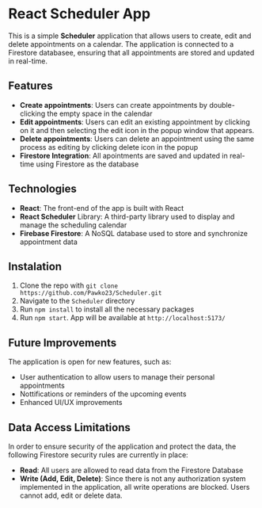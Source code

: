 # React Scheduler App

This is a simple **Scheduler** application that allows users to create, edit and delete appointments on a calendar. The application is connected to a Firestore databasee, ensuring that all appointments are stored and updated in real-time.

## Features

* **Create appointments**: Users can create appointments by double-clicking the empty space in the calendar
* **Edit appointments**: Users can edit an existing appointment by clicking on it and then selecting the edit icon in the popup window that appears.
* **Delete appointments**: Users can delete an appointment using the same process as editing by clicking delete icon in the popup
* **Firestore Integration**: All apointments are saved and updated in real-time using Firestore as the database

## Technologies

* **React**: The front-end of the app is built with React
* **React Scheduler** Library: A third-party library used to display and manage the scheduling calendar
* **Firebase Firestore**: A NoSQL database used to store and synchronize appointment data

## Instalation

1. Clone the repo with ```git clone https://github.com/Pawko23/Scheduler.git```
2. Navigate to the ```Scheduler``` directory
3. Run ```npm install``` to install all the necessary packages
4. Run ```npm start```. App will be available at ```http://localhost:5173/```

## Future Improvements

The application is open for new features, such as:
* User authentication to allow users to manage their personal appointments
* Nottifications or reminders of the upcoming events
* Enhanced UI/UX improvements

## Data Access Limitations

In order to ensure security of the application and protect the data, the following Firestore security rules are currently in place:
- **Read**: All users are allowed to read data from the Firestore Database
- **Write (Add, Edit, Delete)**: Since there is not any authorization system implemented in the application, all write operations are blocked. Users cannot add, edit or delete data.
